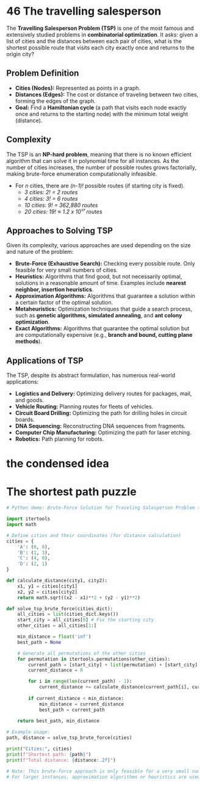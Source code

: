 # 46 The travelling salesperson

The **Travelling Salesperson Problem (TSP)** is one of the most famous and extensively studied problems in **combinatorial optimization**. It asks: given a list of cities and the distances between each pair of cities, what is the shortest possible route that visits each city exactly once and returns to the origin city?

## Problem Definition

*   **Cities (Nodes):** Represented as points in a graph.
*   **Distances (Edges):** The cost or distance of traveling between two cities, forming the edges of the graph.
*   **Goal:** Find a **Hamiltonian cycle** (a path that visits each node exactly once and returns to the starting node) with the minimum total weight (distance).

## Complexity

The TSP is an **NP-hard problem**, meaning that there is no known efficient algorithm that can solve it in polynomial time for all instances. As the number of cities increases, the number of possible routes grows factorially, making brute-force enumeration computationally infeasible.

*   For *n* cities, there are *(n-1)!* possible routes (if starting city is fixed).
    *   *3 cities: 2! = 2 routes*
    *   *4 cities: 3! = 6 routes*
    *   *10 cities: 9! = 362,880 routes*
    *   *20 cities: 19! ≈ 1.2 x 10¹⁷ routes*

## Approaches to Solving TSP

Given its complexity, various approaches are used depending on the size and nature of the problem:

*   **Brute-Force (Exhaustive Search):** Checking every possible route. Only feasible for very small numbers of cities.
*   **Heuristics:** Algorithms that find good, but not necessarily optimal, solutions in a reasonable amount of time. Examples include **nearest neighbor, insertion heuristics**.
*   **Approximation Algorithms:** Algorithms that guarantee a solution within a certain factor of the optimal solution.
*   **Metaheuristics:** Optimization techniques that guide a search process, such as **genetic algorithms, simulated annealing**, and **ant colony optimization**.
*   **Exact Algorithms:** Algorithms that guarantee the optimal solution but are computationally expensive (e.g., **branch and bound, cutting plane methods**).

## Applications of TSP

The TSP, despite its abstract formulation, has numerous real-world applications:

*   **Logistics and Delivery:** Optimizing delivery routes for packages, mail, and goods.
*   **Vehicle Routing:** Planning routes for fleets of vehicles.
*   **Circuit Board Drilling:** Optimizing the path for drilling holes in circuit boards.
*   **DNA Sequencing:** Reconstructing DNA sequences from fragments.
*   **Computer Chip Manufacturing:** Optimizing the path for laser etching.
*   **Robotics:** Path planning for robots.

# the condensed idea

# The shortest path puzzle

```python
# Python demo: Brute-Force Solution for Traveling Salesperson Problem (TSP)

import itertools
import math

# Define cities and their coordinates (for distance calculation)
cities = {
    'A': (0, 0),
    'B': (1, 3),
    'C': (4, 0),
    'D': (2, 1)
}

def calculate_distance(city1, city2):
    x1, y1 = cities[city1]
    x2, y2 = cities[city2]
    return math.sqrt((x2 - x1)**2 + (y2 - y1)**2)

def solve_tsp_brute_force(cities_dict):
    all_cities = list(cities_dict.keys())
    start_city = all_cities[0] # Fix the starting city
    other_cities = all_cities[1:]

    min_distance = float('inf')
    best_path = None

    # Generate all permutations of the other cities
    for permutation in itertools.permutations(other_cities):
        current_path = [start_city] + list(permutation) + [start_city]
        current_distance = 0

        for i in range(len(current_path) - 1):
            current_distance += calculate_distance(current_path[i], current_path[i+1])
        
        if current_distance < min_distance:
            min_distance = current_distance
            best_path = current_path
            
    return best_path, min_distance

# Example usage:
path, distance = solve_tsp_brute_force(cities)

print("Cities:", cities)
print(f"Shortest path: {path}")
print(f"Total distance: {distance:.2f}")

# Note: This brute-force approach is only feasible for a very small number of cities.
# For larger instances, approximation algorithms or heuristics are used.
```